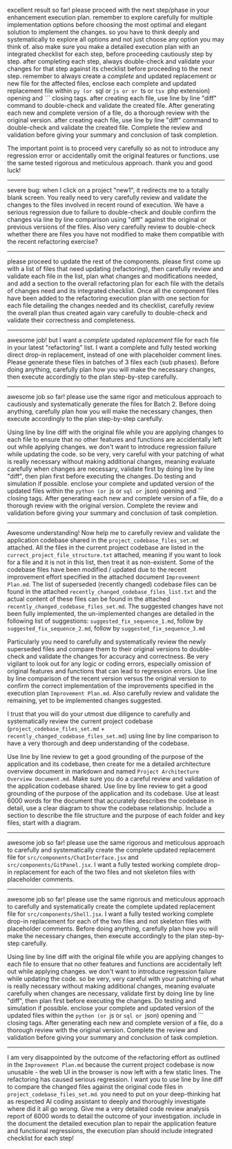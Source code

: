 excellent result so far! please proceed with the next step/phase in your enhancement execution plan. remember to explore carefully for multiple implementation options before choosing the most optimal and elegant solution to implement the changes. so you have to think deeply and systematically to explore all options and not just choose any option you may think of. also make sure you make a detailed execution plan with an integrated checklist for each step, before proceeding cautiously step by step. after completing each step, always double-check and validate your changes for that step against its checklist before proceeding to the next step. remember to always create a *complete* and updated replacement or new file for the affected files, enclose each complete and updated replacement file within ```py (or ```sql or ```js or or ```ts or ```tsx ```php extension) opening and ``` closing tags. after creating each file, use line by line "diff" command to double-check and validate the created file. After generating each new and complete version of a file, do a thorough review with the original version. after creating each file, use line by line "diff" command to double-check and validate the created file. Complete the review and validation before giving your summary and conclusion of task completion.

The important point is to proceed very carefully so as not to introduce any regression error or accidentally omit the original features or functions. use the same tested rigorous and meticulous approach. thank you and good luck!

---
severe bug: when I click on a project "new1", it redirects me to a totally blank screen. You really need to very carefully review and validate the changes to the files involved in recent round of execution. We have a serious regression due to failure to double-check and double confirm the changes via line by line comparison using "diff" against the original or previous versions of the files. Also very carefully review to double-check whether there are files you have not modified to make them compatible with the recent refactoring exercise?

---
please proceed to update the rest of the components. please first come up with a list of files that need updating (refactoring), then carefully review and validate each file in the list, plan what changes and modifications needed, and add a section to the overall refactoring plan for each file with the details of changes need and its integrated checklist. Once all the component files have been added to the refactoring execution plan with one section for each file detailing the changes needed and its checklist, carefully review the overall plan thus created again vary carefully to double-check and validate their correctness and completeness.

---
awesome job! but I want a *complete* updated *replacement* file for each file in your latest "refactoring" list. I want a complete and fully tested working direct drop-in replacement, instead of one with placeholder comment lines. Please generate these files in batches of 3 files each (sub phases). Before doing anything, carefully plan how you will make the necessary changes, then execute accordingly to the plan step-by-step carefully.

---
awesome job so far! please use the same rigor and meticulous approach to cautiously and systematically generate the files for Batch 2. Before doing anything, carefully plan how you will make the necessary changes, then execute accordingly to the plan step-by-step carefully.

Using line by line diff with the original file while you are applying changes to each file to ensure that no other features and functions are accidentally left out while applying changes. we don't want to introduce regression failure while updating the code. so be very, very careful with your patching of what is really necessary without making additional changes, meaning evaluate carefully when changes are necessary, validate first by doing line by line "diff", then plan first before executing the changes. Do testing and simulation if possible. enclose your complete and updated version of the updated files within the ```python (or ```js or ```sql or ```json) opening and ``` closing tags. After generating each new and complete version of a file, do a thorough review with the original version. Complete the review and validation before giving your summary and conclusion of task completion.

---
Awesome understanding! Now help me to carefully review and validate the application codebase shared in the `project_codebase_files_set.md` attached. All the files in the current project codebase are listed in the `currect_project_file_structure.txt` attached, meaning if you want to look for a file and it is not in this list, then treat it as non-existent. Some of the codebase files have been modified / updated due to the recent improvement effort specified in the attached document `Improvement Plan.md`. The list of superseded (recently changed) codebase files can be found in the attached `recently_changed_codebase_files_list.txt` and the actual content of these files can be found in the attached `recently_changed_codebase_files_set.md`. The suggested changes have not been fully implemented, the un-implemented changes are detailed in the following list of suggestions: `suggested_fix_sequence_1.md`, follow by `suggested_fix_sequence_2.md`, follow by `suggested_fix_sequence_3.md`

Particularly you need to carefully and systematically review the newly superseded files and compare them to their original versions to double-check and validate the changes for accuracy and correctness. Be very vigilant to look out for any logic or coding errors, especially omission of original features and functions that can lead to regression errors. Use line by line comparison of the recent version versus the original version to confirm the correct implementation of the improvements specified in the execution plan `Improvement Plan.md`. Also carefully review and validate the remaining, yet to be implemented changes suggested. 

I trust that you will do your utmost due diligence to carefully and systematically review the current project codebase (`project_codebase_files_set.md` + `recently_changed_codebase_files_set.md`) using line by line comparison to have a very thorough and deep understanding of the codebase.

Use line by line review to get a good grounding of the purpose of the application and its codebase, then create for me a detailed architecture overview document in markdown and named `Project Architecture Overview Document.md`. Make sure you do a careful review and validation of the application codebase shared. Use line by line review to get a good grounding of the purpose of the application and its codebase. Use at least 6000 words for the document that accurately describes the codebase in detail, use a clear diagram to show the codebase relationship. Include a section to describe the file structure and the purpose of each folder and key files, start with a diagram.

---
awesome job so far! please use the same rigorous and meticulous approach to carefully and systematically create the complete updated replacement file for `src/components/ChatInterface.jsx` and `src/components/GitPanel.jsx`. I want a fully tested working complete drop-in replacement for each of the two files and not skeleton files with placeholder comments.

---
awesome job so far! please use the same rigorous and meticulous approach to carefully and systematically create the complete updated replacement file for `src/components/Shell.jsx`. I want a fully tested working complete drop-in replacement for each of the two files and not skeleton files with placeholder comments. Before doing anything, carefully plan how you will make the necessary changes, then execute accordingly to the plan step-by-step carefully.

Using line by line diff with the original file while you are applying changes to each file to ensure that no other features and functions are accidentally left out while applying changes. we don't want to introduce regression failure while updating the code. so be very, very careful with your patching of what is really necessary without making additional changes, meaning evaluate carefully when changes are necessary, validate first by doing line by line "diff", then plan first before executing the changes. Do testing and simulation if possible. enclose your complete and updated version of the updated files within the ```python (or ```js or ```sql or ```json) opening and ``` closing tags. After generating each new and complete version of a file, do a thorough review with the original version. Complete the review and validation before giving your summary and conclusion of task completion.

---
I am very disappointed by the outcome of the refactoring effort as outlined in the `Improvement Plan.md` because the current project codebase is now unusable - the web UI in the browser is now left with a few static lines. The refactoring has caused serious regression. I want you to use line by line diff to compare the changed files against the original code files in `project_codebase_files_set.md`. you need to put on your deep-thinking hat as respected AI coding assistant to deeply and thoroughly investigate where did it all go wrong. Give me a very detailed code review analysis report of 6000 words to detail the outcome of your investigation. include in the document the detailed execution plan to repair the application feature and functional regressions, the execution plan should include integrated checklist for each step!


